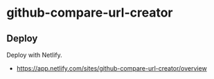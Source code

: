 # github-compare-url-creator

## Deploy

Deploy with Netlify.

- https://app.netlify.com/sites/github-compare-url-creator/overview
